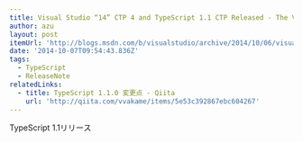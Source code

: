 ```yaml
---
title: Visual Studio “14” CTP 4 and TypeScript 1.1 CTP Released - The Visual Studio Blog - Site Home - MSDN Blogs
author: azu
layout: post
itemUrl: 'http://blogs.msdn.com/b/visualstudio/archive/2014/10/06/visual-studio-14-ctp-4-and-typescript-1-1-ctp-released.aspx'
date: '2014-10-07T09:54:43.836Z'
tags:
  - TypeScript
  - ReleaseNote
relatedLinks:
  - title: TypeScript 1.1.0 変更点 - Qiita
    url: 'http://qiita.com/vvakame/items/5e53c392867ebc604267'
---
```

TypeScript 1.1リリース
